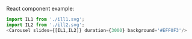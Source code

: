 React component example:

```js
import IL1 from './ill1.svg';
import IL2 from './ill2.svg';
<Carousel slides={[IL1,IL2]} duration={3000} background='#EFF0F3'/>
```
